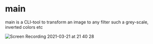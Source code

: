 
# main
main is a CLI-tool to transform an image to any filter such a grey-scale, inverted colors etc

![Screen Recording 2021-03-21 at 21 40 28](https://user-images.githubusercontent.com/34588445/111937804-8ff72b80-8a96-11eb-9ba6-8bf2066932d9.gif)
